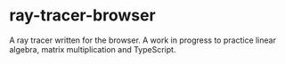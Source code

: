 # ray-tracer-browser
A ray tracer written for the browser. A work in progress to practice linear algebra, matrix multiplication and TypeScript.
